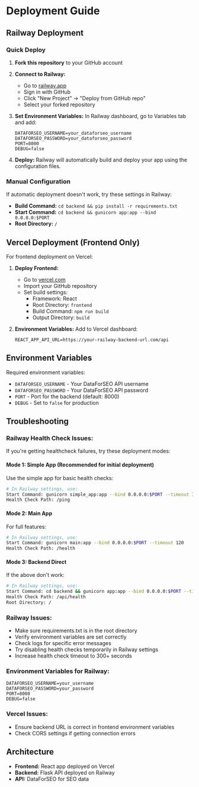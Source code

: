 # Deployment Guide

## Railway Deployment

### Quick Deploy

1. **Fork this repository** to your GitHub account

2. **Connect to Railway:**
   - Go to [railway.app](https://railway.app)
   - Sign in with GitHub
   - Click "New Project" → "Deploy from GitHub repo"
   - Select your forked repository

3. **Set Environment Variables:**
   In Railway dashboard, go to Variables tab and add:
   ```
   DATAFORSEO_USERNAME=your_dataforseo_username
   DATAFORSEO_PASSWORD=your_dataforseo_password
   PORT=8000
   DEBUG=false
   ```

4. **Deploy:**
   Railway will automatically build and deploy your app using the configuration files.

### Manual Configuration

If automatic deployment doesn't work, try these settings in Railway:

- **Build Command:** `cd backend && pip install -r requirements.txt`
- **Start Command:** `cd backend && gunicorn app:app --bind 0.0.0.0:$PORT`
- **Root Directory:** `/`

## Vercel Deployment (Frontend Only)

For frontend deployment on Vercel:

1. **Deploy Frontend:**
   - Go to [vercel.com](https://vercel.com)
   - Import your GitHub repository
   - Set build settings:
     - Framework: React
     - Root Directory: `frontend`
     - Build Command: `npm run build`
     - Output Directory: `build`

2. **Environment Variables:**
   Add to Vercel dashboard:
   ```
   REACT_APP_API_URL=https://your-railway-backend-url.com/api
   ```

## Environment Variables

Required environment variables:

- `DATAFORSEO_USERNAME` - Your DataForSEO API username
- `DATAFORSEO_PASSWORD` - Your DataForSEO API password
- `PORT` - Port for the backend (default: 8000)
- `DEBUG` - Set to `false` for production

## Troubleshooting

### Railway Health Check Issues:

If you're getting healthcheck failures, try these deployment modes:

#### Mode 1: Simple App (Recommended for initial deployment)
Use the simple app for basic health checks:
```bash
# In Railway settings, use:
Start Command: gunicorn simple_app:app --bind 0.0.0.0:$PORT --timeout 120
Health Check Path: /ping
```

#### Mode 2: Main App
For full features:
```bash
# In Railway settings, use:
Start Command: gunicorn main:app --bind 0.0.0.0:$PORT --timeout 120
Health Check Path: /health
```

#### Mode 3: Backend Direct
If the above don't work:
```bash
# In Railway settings, use:
Start Command: cd backend && gunicorn app:app --bind 0.0.0.0:$PORT --timeout 120
Health Check Path: /api/health
Root Directory: /
```

### Railway Issues:
- Make sure requirements.txt is in the root directory
- Verify environment variables are set correctly
- Check logs for specific error messages
- Try disabling health checks temporarily in Railway settings
- Increase health check timeout to 300+ seconds

### Environment Variables for Railway:
```
DATAFORSEO_USERNAME=your_username
DATAFORSEO_PASSWORD=your_password
PORT=8000
DEBUG=false
```

### Vercel Issues:
- Ensure backend URL is correct in frontend environment variables
- Check CORS settings if getting connection errors

## Architecture

- **Frontend:** React app deployed on Vercel
- **Backend:** Flask API deployed on Railway
- **API:** DataForSEO for SEO data